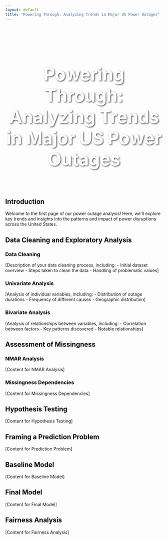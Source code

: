 ```yaml
---
layout: default
title: "Powering Through: Analyzing Trends in Major US Power Outages"
---
```


<style>
  /* Custom CSS for the Banner Image */
  .custom-banner {
    background-image: url("../assets/images/header_image.jpeg"); /* Path to your image */
    background-size: cover;
    background-position: center;
    height: 400px;
    text-align: center;
    color: white;
    padding-top: 120px; /* Adjust padding to position the title in the center */
    margin-bottom: 0;
    position: relative;
  }

  .custom-banner h1 {
    font-size: 4em;
    text-shadow: 2px 2px 4px rgba(0, 0, 0, 0.7);
    font-weight: bold;
    margin: 0;
  }

  /* Make all headers under the banner black */
  .content-section h1, .content-section h2, .content-section h3, .content-section h4, .content-section h5, .content-section h6 {
    color: black !important; /* Force all headers to be black */
  }
</style>

<!-- Banner Section with Title -->
<div class="custom-banner">
  <h1>Powering Through: Analyzing Trends in Major US Power Outages</h1>
</div>

<!-- Content Section -->
<div class="content-section">
  <h2 id="home">Introduction</h2>
  <p>Welcome to the first page of our power outage analysis! Here, we'll explore key trends and insights into the patterns and impact of power disruptions across the United States.</p>

  <h2 id="data_cleaning">Data Cleaning and Exploratory Analysis</h2>

  <h3>Data Cleaning</h3>
  <p>[Description of your data cleaning process, including:
    - Initial dataset overview
    - Steps taken to clean the data
    - Handling of problematic values]</p>

  <h3>Univariate Analysis</h3>
  <p>[Analysis of individual variables, including:
    - Distribution of outage durations
    - Frequency of different causes
    - Geographic distribution]</p>

  <h3>Bivariate Analysis</h3>
  <p>[Analysis of relationships between variables, including:
    - Correlation between factors
    - Key patterns discovered
    - Notable relationships]</p>

  <h2 id="missingness">Assessment of Missingness</h2>

  <h3>NMAR Analysis</h3>
  <p>[Content for NMAR Analysis]</p>

  <h3>Missingness Dependencies</h3>
  <p>[Content for Missingness Dependencies]</p>

  <h2 id="hypothesis">Hypothesis Testing</h2>
  <p>[Content for Hypothesis Testing]</p>

  <h2>Framing a Prediction Problem</h2>
  <p>[Content for Prediction Problem]</p>

  <h2>Baseline Model</h2>
  <p>[Content for Baseline Model]</p>

  <h2 id="predictive">Final Model</h2>
  <p>[Content for Final Model]</p>

  <h2>Fairness Analysis</h2>
  <p>[Content for Fairness Analysis]</p>
</div>
